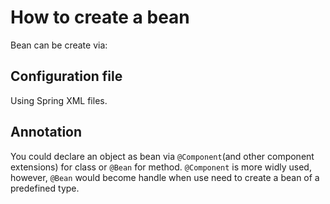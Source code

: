 # How to create a bean

Bean can be create via:

## Configuration file

Using Spring XML files.

## Annotation

You could declare an object as bean via `@Component`(and other component extensions) for class or `@Bean` for method.
`@Component` is more widly used, however, `@Bean` would become handle when use need to create a bean of a predefined type.
